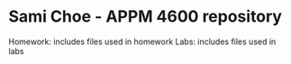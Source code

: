 # Sami Choe - APPM 4600 repository
Homework: includes files used in homework
Labs: includes files used in labs
